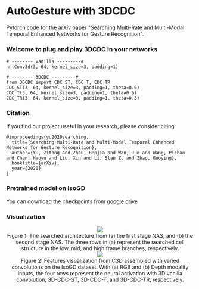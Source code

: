 # AutoGesture with 3DCDC
Pytorch code for the arXiv paper "Searching Multi-Rate and Multi-Modal Temporal Enhanced Networks for Gesture Recognition".

### Welcome to plug and play 3DCDC in your networks
```
# -------- Vanilla ---------#
nn.Conv3d(3, 64, kernel_size=3, padding=1)

# -------- 3DCDC ---------#
from 3DCDC import CDC_ST, CDC_T, CDC_TR
CDC_ST(3, 64, kernel_size=3, padding=1, theta=0.6)
CDC_T(3, 64, kernel_size=3, padding=1, theta=0.6)
CDC_TR(3, 64, kernel_size=3, padding=1, theta=0.3)
```


### Citation

If you find our project useful in your research, please consider citing:

```
@inproceedings{yu2020searching,
  title={Searching Multi-Rate and Multi-Modal Temporal Enhanced Networks for Gesture Recognition},
  author={Yu, Zitong and Zhou, Benjia and Wan, Jun and Wang, Pichao and Chen, Haoyu and Liu, Xin and Li, Stan Z. and Zhao, Guoying},
  booktitle={arXiv},
  year={2020}
}
```



### Pretrained model on IsoGD
You can download the checkpoints from [google drive](https://drive.google.com/drive/folders/1lFcIXJO7LBZMytlpWgM_r4YeSwO5VLix?usp=sharing)


### Visualization


<div align=center>
<img src="https://github.com/ZitongYu/3DCDC-NAS/blob/master/supplementary%20materials/Searched.png"><br>
Figure 1: The searched architecture from (a) the first stage NAS, and (b) the second stage NAS. The three rows in (a) represent the searched cell structure in the low, mid, and high frame branches, respectively.
</div>


<div align=center>
<img src="https://github.com/ZitongYu/3DCDC-NAS/blob/master/supplementary%20materials/Visualization.jpg"><br>
Figure 2: Features visualization from C3D assembled with varied convolutions on the IsoGD dataset. With (a) RGB and (b) Depth modality inputs, the four rows represent the neural activation with 3D vanilla convolution, 3D-CDC-ST, 3D-CDC-T, and 3D-CDC-TR, respectively.
</div>






